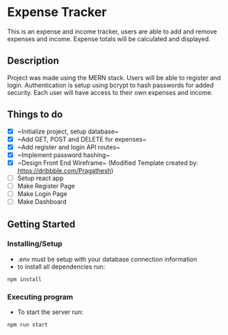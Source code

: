 # Expense Tracker

This is an expense and income tracker, users are able to add and remove expenses and income. Expense totals will be calculated and displayed.

## Description

Project was made using the MERN stack. Users will be able to register and login. Authentication is setup using bcrypt to hash passwords for added security. Each user will have access to their own expenses and income.

## Things to do

- [x] ~Initialize project, setup database~
- [x] ~Add GET, POST and DELETE for expenses~
- [x] ~Add register and login API routes~
- [x] ~Implement password hashing~
- [x] ~Design Front End Wireframe~ (Modified Template created by: https://dribbble.com/Pragathesh)
- [ ] Setup react app
- [ ] Make Register Page
- [ ] Make Login Page
- [ ] Make Dashboard

## Getting Started

### Installing/Setup

* .env must be setup with your database connection information 
* to install all dependencies run:
```
npm install
```

### Executing program

* To start the server run:

```
npm run start
```



